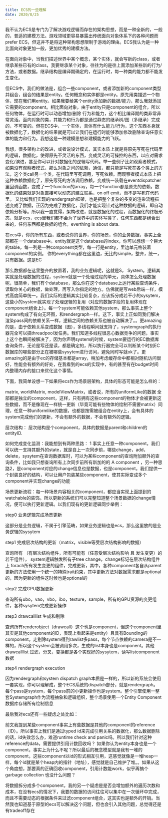 ```yaml
---
title: ECS的一些理解
date: 2020/8/25
---
```


我不认为ECS是专门为了解决游戏逻辑而存在的架构思想，而是一种全新的，一般的，普适的建模方法。游戏领域更容易暴露出传统面向对象体系下的各种问题而prefer ECS，但这并不是将这种架构思想限制于游戏的理由。ECS我认为是一种比面向对象更加一般，更加优秀的建模方法。

在面向对象中，当我们描述世界中某个概念，某个实体，就会写新的class，或者继承某些已有的class，我要继承某个对象，往往为的是往上面添加某些新的行为/方法，或者数据。继承结构是编译期确定的，在运行时，每一种类的能力都不能发生变化。

但ECS中，我们的做法是，组合一些component，或者添加新的component类型并组合，组合的结果是entity。任何概念和实体都是entity。原先用类描述一个物体，现在我们用entity。如果我要给某个entity添加新的数据/能力，那么我就添加它需要的component。相比面向对象，由于entity只是component的组合，所以任何物体，在运行时可以动态增加/删除 行为和能力，这个相比编译期的类非常非常灵活。面向对象的类，其能力和行为都是通过静态的继承树/图（多继承）完成的，不可变的。但在ECS中，一个实体，具体有什么能力/行为，这个东西本身就被数据化了，数据化的结果就是可以让我们在运行时能够添加修改删除查询任意实体的能力和行为。我想这是一种建模思想和建模能力的飞跃。

我想，很多架构上的改进，或者说设计模式，其实本质上就是将原先写死在代码里的逻辑，数据化，使得原先不灵活的东西，变成灵活的可操控的东西，以应对需求变化/演进，甚至你可以针对数据化的逻辑写代码。举一些例子比如观察者模式，如果没有观察者模式，那么对象之间的依赖，通信，都只能是写死在各个类上的方法，这个类call另一个类，在代码里写死调用，写死依赖。而观察者模式本质上把这种依赖数据化了，原先写死的方法调用依赖，变成统一装载在eventdispatcher里回调函数，变成了一个function的array，每一个function都是原先的依赖，数据化的结果就是对象直接可以动态的建立联系，on off emit，而不是写死在代码里。 又比如我们实现的rendergraph框架，也是把整个复杂的多变的渲染流程描述变成了数据，正因为完成了数据化，我们才能实现针对这种数据的逻辑，即自动依赖分析等。所以我一直觉得，架构改进，就是数据化的过程，而数据化的终极形态，就是ecs，ecs里我们都不会为了世界中的实体写类了，任何东西都是组合出来的，任何东西都是数据的组合。everthing is about data.

在ecs中，你的所有东西，或者说你的世界，你的场景，你的业务数据，事实上全部都在一个database中。entity就是这个database的index，你可以想想一个巨大的table，每一列是一种component类型，每一行是entity，里边单元格装着component的实例。 你的everything都在这里边，无比的simple，整齐，统一，只有数据。这是EC

那么数据都在这里整齐的放置着，我的业务逻辑呢，这就是S， System。逻辑其实就是处理数据的过程，system就是一个处理过程的单元，具体怎么处理数据呢，很简单，我们有个database，那么你在这个database上运行某些查询条件，读取你关心的数据，做处理，再写入你指定的地方。仿佛就是写web后端一样，模式高度简单统一。我们实际的逻辑其实比较复杂，应该拆分成若干小的sysytem，这些小的system就实现了处理逻辑的复用（对应的数据字段的复用体现在component组合上）。每一个system可能依赖其他system，那么事实上整个system构成了有向无环图，和rendergraph一样。这下，事实上正如同我们解决渲染pass间的依赖关系一样，逻辑之间的依赖关系也被自动解决了。。更amazing的是，由于依赖关系变成数据（图），多线程瞬间就支持了，systemgraph的执行器完全可以搞threadpool发任务。我们知道多线程很恶心数据竞争的问题，事实上这个也瞬间被解决了，因为你声明system的时候，system要运行的EC数据库查询条件，无论是写还是读，都是确定的，所以执行器完全可以判断某个时刻EC数据库的哪些部分正在被哪些sysytem进行访问，避免同时写就ok了。更amazing的是由于ec的存储基本都是array，稍加考虑缓存命中都相对随机访问很好，性能会有额外的好处，在我看到的ecs的实现中，有的甚至有在budget时间内整理内存的接口来优化这个事情。

下面，我简单设想一下如果将ecs作为场景层架构，具体的形态可能是怎么样的：

matrix, worldMatrix, modelViewMatrix，或者说，所有的uniformLike的数据 全部都是独立的component，这样，只有拥有这些component的物体才会被更新这些数据，而不是像现在一样统一更新（毕竟可能有些物体的绘制不需要matrix）同理，任意一种uniformlike的数据，也都是按需被组合在entity上，会有具体的system完成他们的更新，不会有额外的数据，不会有额外的逻辑。

层次结构： 层次结构是个component，具体的数据是parent和children的entityID. 

如何完成变化监测：我能想到有两种思路： 1 事实上任意一种component，我们可以统一支持其额外的state，就是自上一次同步前，哪些change，add，delete，sysytem在查询数据库时，可以为某些component的查询附加额外的查询条件，比如我只想查询所有上次同步前所有新加的的 A component ，另一种思路2，是component对应的change信息也是数据，也是component，我们提供一个封装良好的结构，可以让用户包装某些component，使其实际变成多个component并实现change的功能

场景更新流程：每一种场景内容相关的component，都应当实现上面提到的watchable的装饰。所以更新的系统们可以完整知道整个场景数据的change情况，便可以执行更新逻辑。以我们现有的更新逻辑同步举例： 

step0 业务逻辑完成场景更新

这部分是业务逻辑，不属于引擎范畴，如果业务逻辑也是ecs，那么这里放的是业务逻辑的sysytem

step1 完成层次结构的更新（matrix，visible等受层次结构影响的数据）

查询所有 （有层次结构组件，所有可能有（任意受层次结构影响 且 发生变更）的若干组件），
system逻辑触发所有子tree change，change标记在层次结构组件上
forach所有发生变更的组件，完成更新，其中，各种component各自从parent更新的方法使用一个统一的特殊trait约束，其中更新方法对数据需求都是optional的，因为更新的组件这时候也是optional的

step2 完成GPU数据更新

查询所有ubo，vao，vbo，ibo，texture，sample，所有的GPU资源的变更组件，各种sysytem完成更新操作

step3 drawcalllist 生成和剔除

查询所有renderobject（drawcall）这个也是component，但这个component里其实是其他component的ID，表现上看起来是entity）且具有Bounding的component。走剔除system得到rawlist多pass，每个节点依赖的camera是不一样的，所以这个system会被调用多次，生成的list本身也是component。其他drawcalllist 过滤，分叉，变换都是各个实现好的sysytem，读写listcomponent数据

step4 rendergraph execution

因为rendergraph和system dispatch graph本质是一样的，所以新的系统会使用一套实现，你可以理解成，整个ECS系统的dispatch部分，就是rendergraph。 每个pass是system，每个pass前的小更新操作也是system。整个引擎使用一整套Systemgraph作为流程抽象和逻辑组织，整个场景使用一个Entity Component数据库存储所有绘制信息

最后我对ecs还有一些疑虑之处比如：

前文我提到某些component事实上有些数据是其他的component的reference（ID）。所以事实上我们是通过typed id来完成引用关系的数据化，那么数据删除的话，id失效怎么办，难道runtime check and panic吗。所以我们针对这种reference的data，需要提供引用计数回收吗？ 如果你认为entity本身也是一个component，事实上为什么不呢？所以最后的概念模型就是我有一堆的component，这些component以id的形式相互引用，这感觉就像是一堆heap一样，每个id就是某个heap内的指针（地址），感觉就是自己维护了堆。。如果从这个角度想，那要真的正确回收component，引用计数能work，似乎再搞个garbage collection 也没什么问题？

将数据拆分成多个component，我的另一个疑虑是是否会增加额外的遍历次数和成本，在没有ecs的情况下，我要的数据的访问往往可以集中在一次循环中完成，而且不需要动态的根据条件来过滤component组合，这其实也是额外的开销。当然我也知道基于原型的ecs可以解决这个问题，但也会引入其他问题，总觉得还是有tradeoff存在

